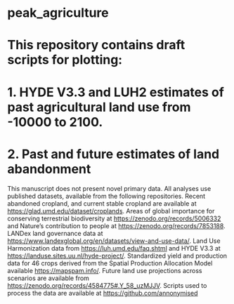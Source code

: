# peak_agriculture

# This repository contains draft scripts for plotting:
# 1. HYDE V3.3 and LUH2 estimates of past agricultural land use from -10000 to 2100.
# 2. Past and future estimates of land abandonment

This manuscript does not present novel primary data. All analyses use published datasets, available from the following repositories. Recent abandoned cropland, and current stable cropland are available at https://glad.umd.edu/dataset/croplands. Areas of global importance for conserving terrestrial biodiversity at https://zenodo.org/records/5006332 and Nature’s contribution to people at https://zenodo.org/records/7853188. LANDex land governance data at https://www.landexglobal.org/en/datasets/view-and-use-data/. Land Use Harmonization data from https://luh.umd.edu/faq.shtml and HYDE V3.3 at https://landuse.sites.uu.nl/hyde-project/. Standardized yield and production data for 46 crops derived from the Spatial Production Allocation Model available https://mapspam.info/. Future land use projections across scenarios are available from https://zenodo.org/records/4584775#.Y_58_uzMJJV. Scripts used to process the data are available at https://github.com/annonymised
